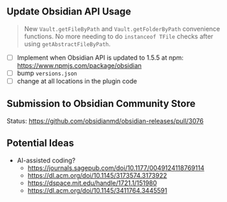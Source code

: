 ## Update Obsidian API Usage
> New `Vault.getFileByPath` and `Vault.getFolderByPath` convenience functions.
> No more needing to do `instanceof TFile` checks after using
> `getAbstractFileByPath`.

- [ ] Implement when Obsidian API is updated to 1.5.5 at npm:
  <https://www.npmjs.com/package/obsidian>
- [ ] bump `versions.json`
- [ ] change at all locations in the plugin code

## Submission to Obsidian Community Store
Status: <https://github.com/obsidianmd/obsidian-releases/pull/3076>

## Potential Ideas
- AI-assisted coding?
	+ <https://journals.sagepub.com/doi/10.1177/0049124118769114>
	+ <https://dl.acm.org/doi/10.1145/3173574.3173922>
	+ <https://dspace.mit.edu/handle/1721.1/151980>
	+ <https://dl.acm.org/doi/10.1145/3411764.3445591>
